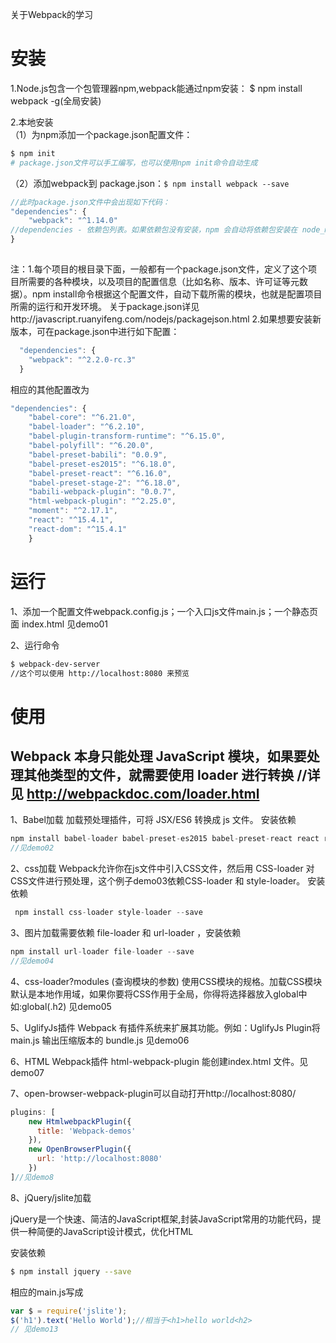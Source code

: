 关于Webpack的学习

# 安装

1.Node.js包含一个包管理器npm,webpack能通过npm安装：
$ npm install webpack -g(全局安装)

2.本地安装  
（1）为npm添加一个package.json配置文件：

```bash
$ npm init
# package.json文件可以手工编写，也可以使用npm init命令自动生成
```

（2）添加webpack到 package.json：`$ npm install webpack --save`

```js
//此时package.json文件中会出现如下代码：  
"dependencies": {
    "webpack": "^1.14.0"
//dependencies - 依赖包列表。如果依赖包没有安装，npm 会自动将依赖包安装在 node_module 目录下。
}
  
```

注：1.每个项目的根目录下面，一般都有一个package.json文件，定义了这个项目所需要的各种模块，以及项目的配置信息（比如名称、版本、许可证等元数据）。npm install命令根据这个配置文件，自动下载所需的模块，也就是配置项目所需的运行和开发环境。
关于package.json详见http://javascript.ruanyifeng.com/nodejs/packagejson.html
2.如果想要安装新版本，可在package.json中进行如下配置：
    
```js
  "dependencies": {
    "webpack": "^2.2.0-rc.3"
  }
 ```
  
相应的其他配置改为

```js
"dependencies": {
    "babel-core": "^6.21.0",
    "babel-loader": "^6.2.10",
    "babel-plugin-transform-runtime": "^6.15.0",
    "babel-polyfill": "^6.20.0",
    "babel-preset-babili": "0.0.9",
    "babel-preset-es2015": "^6.18.0",
    "babel-preset-react": "^6.16.0",
    "babel-preset-stage-2": "^6.18.0",
    "babili-webpack-plugin": "0.0.7",
    "html-webpack-plugin": "^2.25.0",
    "moment": "^2.17.1",
    "react": "^15.4.1",
    "react-dom": "^15.4.1"
    }
```
    
# 运行

1、添加一个配置文件webpack.config.js；一个入口js文件main.js；一个静态页面 index.html 见demo01

2、运行命令

```bash
$ webpack-dev-server 
//这个可以使用 http://localhost:8080 来预览
```

# 使用

## Webpack 本身只能处理 JavaScript 模块，如果要处理其他类型的文件，就需要使用 loader 进行转换 //详见 http://webpackdoc.com/loader.html

1、Babel加载 加载预处理插件，可将 JSX/ES6 转换成 js 文件。
安装依赖  

```js
npm install babel-loader babel-preset-es2015 babel-preset-react react react-dom --save
//见demo02
```


2、css加载 Webpack允许你在js文件中引入CSS文件，然后用 CSS-loader 对CSS文件进行预处理，这个例子demo03依赖CSS-loader 和 style-loader。 安装依赖

```js
 npm install css-loader style-loader --save
```


3、图片加载需要依赖 file-loader 和 url-loader ，安装依赖

```js
npm install url-loader file-loader --save
//见demo04
```

4、css-loader?modules (查询模块的参数) 使用CSS模块的规格。加载CSS模块默认是本地作用域，如果你要将CSS作用于全局，你得将选择器放入global中如:global(.h2) 见demo05

5、UglifyJs插件 Webpack 有插件系统来扩展其功能。例如：UglifyJs Plugin将 main.js 输出压缩版本的 bundle.js  见demo06

6、HTML Webpack插件 html-webpack-plugin 能创建index.html 文件。见demo07

7、open-browser-webpack-plugin可以自动打开http://localhost:8080/

```js
plugins: [
    new HtmlwebpackPlugin({
      title: 'Webpack-demos'
    }),
    new OpenBrowserPlugin({
      url: 'http://localhost:8080'
    })
]//见demo8
```

8、jQuery/jslite加载

jQuery是一个快速、简洁的JavaScript框架,封装JavaScript常用的功能代码，提供一种简便的JavaScript设计模式，优化HTML

安装依赖

```bash
$ npm install jquery --save
```

相应的main.js写成

```js
var $ = require('jslite');
$('h1').text('Hello World');//相当于<h1>hello world<h2>
// 见demo13
```
